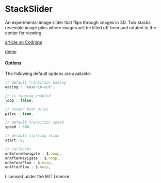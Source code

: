 
StackSlider
=========

An experimental image slider that flips through images in 3D. Two stacks resemble image piles where images will be lifted off from and rotated to the center for viewing.

[article on Codrops](http://tympanus.net/codrops/?p=12566)

[demo](http://tympanus.net/Development/StackSlider)

#### Options
The following default options are available:

```javascript
// default transition easing
easing : 'ease-in-out',

// is looping enabled
loop : false,

// render both piles
piles : true,

// default transition speed
speed : 600,

// default starting slide
start: 0,

// callbacks
onBeforeNavigate : $.noop,
onAfterNavigate : $.noop,
onBeforeFlow : $.noop,
onAfterFlow : $.noop,
```

Licensed under the MIT License
